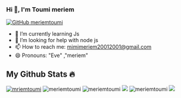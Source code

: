 ### Hi 👋, I'm Toumi meriem
[![GitHub meriemtoumi](https://img.shields.io/github/followers/meriemtoumi?label=follow&style=social)](https://github.com/meriemtoumi)
- 🌱 I’m currently learning Js
- 🤔 I’m looking for help with node js
- 📫 How to reach me: mimimeriem20012001@gmail.com
- 😄 Pronouns: "Eve" ,"meriem" 
 ## My Github Stats 🔥
</h3>
<a href="https://github.com/meriemtoumi/github-profile-trophy"><img src="https://github-profile-trophy.vercel.app/?username=meriemtoumi&theme=radical" alt="mriemtoumi" /></a>
<img src="https://activity-graph.herokuapp.com/graph?username=meriemtoumi&theme=github" alt="meriemtoumi" />
<img src="https://github-readme-stats.vercel.app/api?username=meriemtoumi&show_icons=true&theme=radical" alt="meriemtoumi" />
<img src="https://github-readme-streak-stats.herokuapp.com/?user=meriemtoumi&theme=radical" />
<img src="https://github-readme-stats.vercel.app/api/top-langs/?username=meriemtoumi&count_private=true&theme=radical&line_height=30&hide=html&layout=default" alt="meriemtoumi" />
<a href="https://visitcount.itsvg.in">
  <img src="https://visitcount.itsvg.in/api?id=meriemtoumi&label=Profile%20Views&color=11&icon=8&pretty=true" />
</a>
